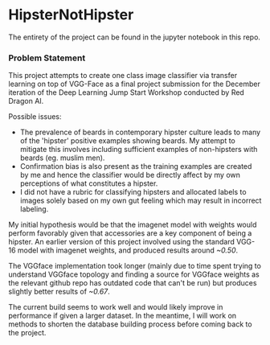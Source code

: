 # HipsterNotHipster
The entirety of the project can be found in the jupyter notebook in this repo. 

### Problem Statement
This project attempts to create one class image classifier via transfer learning on top of VGG-Face as a final project submission for the December iteration of the Deep Learning Jump Start Workshop conducted by Red Dragon AI.

Possible issues:
*   The prevalence of beards in contemporary hipster culture leads to many of the 'hipster' positive examples showing beards. My attempt to mitigate this involves including sufficient examples of non-hipsters with beards (eg. muslim men). 
*   Confirmation bias is also present as the training examples are created by me and hence the classifier would be directly affect by my own perceptions of what constitutes a hipster.
*  I did not have a rubric for classifying hipsters and allocated labels to images solely based on my own gut feeling which may result in incorrect labeling.


My initial hypothesis would be that the imagenet model with weights would perform favorably given that accessories are a key component of being a hipster. An earlier version of this project involved using the standard VGG-16 model with imagenet weights, and produced results around *~0.50*.

The VGGface implementation took longer (mainly due to time spent trying to understand VGGface topology and finding a source for VGGface weights as the relevant github repo has outdated code that can't be run) but produces slightly better results of *~0.67*. 

The current build seems to work well and would likely improve in performance if given a larger dataset. In the meantime, I will work on methods to shorten the database building process before coming back to the project.
